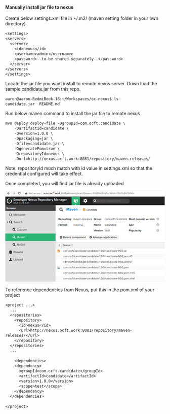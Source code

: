 #### Manually install jar file to nexus



Create below settings.xml file in ~/.m2/  (maven setting folder in your own directory)

```
<settings>
<servers>
  <server>
    <id>nexus</id>
    <username>admin</username>
    <password>--to-be-shared-separately--</password>
  </server>
</servers>
</settings>

```



Locate the jar file you want install to remote nexus server. Down load the sample candidate.jar from this repo.

```
aaron@aaron-RedmiBook-16:~/Workspaces/oc-nexus$ ls
candidate.jar  README.md

```

Run below maven command to install the jar file to remote nexus

```
mvn deploy:deploy-file -DgroupId=com.ocft.candidate \
    -DartifactId=candidate \
    -Dversion=1.0.0 \
    -Dpackaging=jar \
    -Dfile=candidate.jar \
    -DgeneratePom=true \
    -DrepositoryId=nexus \
    -Durl=http://nexus.ocft.work:8081/repository/maven-releases/
```

Note: repositoryId much match with id value in settings.xml so that the credential configured will take effect.

Once completed, you will find jar file is already uploaded

![candidate-jar-1.0.0](candidate-jar-1.0.0.png)



To reference dependencies from Nexus, put this in the pom.xml of your project

```
<project ...>
  ...
  <repositories>
    <repository>
      <id>nexus</id>
      <url>http://nexus.ocft.work:8081/repository/maven-releases/</url>
    </repository>
  </repositories>
  ...

    <dependencies>
    <dependency>
      <groupId>com.ocft.candidate</groupId>
      <artifactId>candidate</artifactId>
      <version>1.0.0</version>
      <scope>test</scope>
    </dependency>
  </dependencies>

</project>
```

